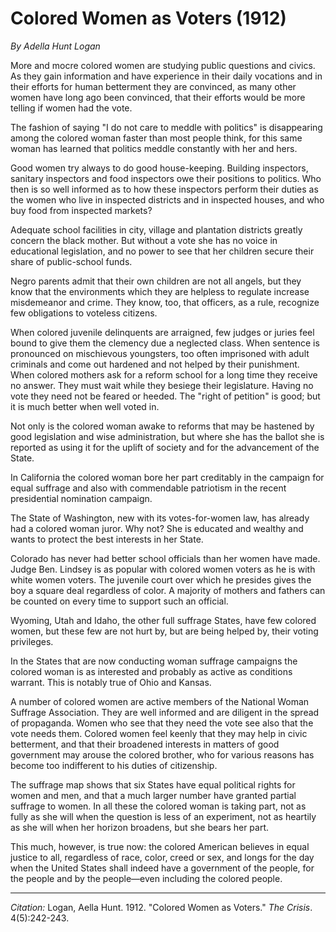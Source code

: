 <!--
title:   Colored Women as Voters
author:  Logan, Aella Hunt
journal: The Crisis
year:    1912
volume:  4
issue:   5
pages:   242-243
-->
# Colored Women as Voters (1912)

*By Adella Hunt Logan*

More and mocre colored women are studying public questions and civics. As they gain information and have experience in their daily vocations and in their efforts for human betterment they are convinced, as many other women have long ago been convinced, that their efforts would be more telling if women had the vote.

The fashion of saying "I do not care to meddle with politics" is disappearing among the colored woman faster than most people think, for this same woman has learned that politics meddle constantly with her and hers.

Good women try always to do good house-keeping. Building inspectors, sanitary inspectors and food inspectors owe their positions to politics. Who then is so well informed as to how these inspectors perform their duties as the women who live in inspected districts and in inspected houses, and who buy food from inspected markets?

Adequate school facilities in city, village and plantation districts greatly concern the black mother. But without a vote she has no voice in educational legislation, and no power to see that her children secure their share of public-school funds.

Negro parents admit that their own children are not all angels, but they know that the environments which they are helpless to regulate increase misdemeanor and crime. They know, too, that officers, as a rule, recognize few obligations to voteless citizens.

When colored juvenile delinquents are arraigned, few judges or juries feel bound to give them the clemency due a neglected class. When sentence is pronounced on mischievous youngsters, too often imprisoned with adult criminals and come out hardened and not helped by their punishment. When colored mothers ask for a reform school for a long time they receive no answer. They must wait while they besiege their legislature. Having no vote they need not be feared or heeded. The "right of petition" is good; but it is much better when well voted in.

Not only is the colored woman awake to reforms that may be hastened by good legislation and wise administration, but where she has the ballot she is reported as using it for the uplift of society and for the advancement of the State.

In California the colored woman bore her part creditably in the campaign for equal suffrage and also with commendable patriotism in the recent presidential nomination campaign.

The State of Washington, new with its votes-for-women law, has already had a colored woman juror. Why not? She is educated and wealthy and wants to protect the best interests in her State.

Colorado has never had better school officials than her women have made. Judge Ben. Lindsey is as popular with colored women voters as he is with white women voters. The juvenile court over which he presides gives the boy a square deal regardless of color. A majority of mothers and fathers can be counted on every time to support such an official.

Wyoming, Utah and Idaho, the other full suffrage States, have few colored women, but these few are not hurt by, but are being helped by, their voting privileges.

In the States that are now conducting woman suffrage campaigns the colored woman is as interested and probably as active as conditions warrant. This is notably true of Ohio and Kansas.

A number of colored women are active members of the National Woman Suffrage Association. They are well informed and are diligent in the spread of propaganda. Women who see that they need the vote see also that the vote needs them. Colored women feel keenly that they may help in civic betterment, and that their broadened interests in matters of good government may arouse the colored brother, who for various reasons has become too indifferent to his duties of citizenship.

The suffrage map shows that six States have equal political rights for women and men, and that a much larger number have granted partial suffrage to women. In all these the colored woman is taking part, not as fully as she will when the question is less of an experiment, not as heartily as she will when her horizon broadens, but she bears her part.

This much, however, is true now: the colored American believes in equal justice to all, regardless of race, color, creed or sex, and longs for the day when the United States shall indeed have a government of the people, for the people and by the people—even including the colored people. 


_________________
*Citation:* Logan, Aella Hunt. 1912. "Colored Women as Voters." *The Crisis*. 4(5):242-243.

